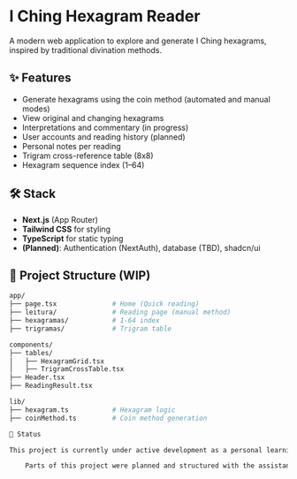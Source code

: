# I Ching Hexagram Reader

A modern web application to explore and generate I Ching hexagrams, inspired by traditional divination methods.

## ✨ Features

- Generate hexagrams using the coin method (automated and manual modes)
- View original and changing hexagrams
- Interpretations and commentary (in progress)
- User accounts and reading history (planned)
- Personal notes per reading
- Trigram cross-reference table (8x8)
- Hexagram sequence index (1–64)

## 🛠️ Stack

- **Next.js** (App Router)
- **Tailwind CSS** for styling
- **TypeScript** for static typing
- **(Planned)**: Authentication (NextAuth), database (TBD), shadcn/ui

## 📁 Project Structure (WIP)

```bash
app/
├── page.tsx              # Home (Quick reading)
├── leitura/              # Reading page (manual method)
├── hexagramas/           # 1-64 index
├── trigramas/            # Trigram table

components/
├── tables/
│   ├── HexagramGrid.tsx
│   ├── TrigramCrossTable.tsx
├── Header.tsx
├── ReadingResult.tsx

lib/
├── hexagram.ts           # Hexagram logic
├── coinMethod.ts         # Coin method generation

🚧 Status

This project is currently under active development as a personal learning and portfolio exercise. Contributions and feedback are welcome.

    Parts of this project were planned and structured with the assistance of AI tools like ChatGPT, but all implementation is original and serves educational purposes.
```
